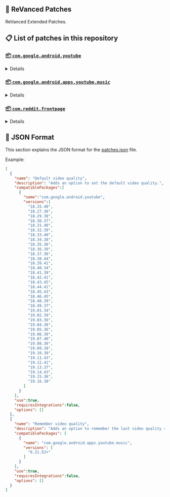 ## 🧩 ReVanced Patches

ReVanced Extended Patches.

## 📋 List of patches in this repository

### [📦 `com.google.android.youtube`](https://play.google.com/store/apps/details?id=com.google.android.youtube)
<details>

| 💊 Patch | 📜 Description | 🏹 Target Version |
|:--------:|:--------------:|:-----------------:|
| `Add splash animation` | Adds old style splash animation. | 18.25.40 ~ 19.16.38 |
| `Alternative thumbnails` | Adds options to replace video thumbnails using the DeArrow API or image captures from the video. | 18.25.40 ~ 19.16.38 |
| `Ambient mode switch` | Adds an option to bypass the restrictions of ambient mode or disable it completely. | 18.25.40 ~ 19.16.38 |
| `Append time stamps information` | Adds an option to add the current video quality or playback speed in brackets next to the current time. | 18.25.40 ~ 19.16.38 |
| `Change player flyout panel toggles` | Adds an option to use text toggles instead of switch toggles within the additional settings menu. | 18.25.40 ~ 19.05.36 |
| `Change start page` | Adds an option to set which page the app opens in instead of the homepage. | 18.25.40 ~ 19.16.38 |
| `Custom branding icon YouTube` | Change the YouTube launcher icon to the icon specified in options.json. | 18.25.40 ~ 19.16.38 |
| `Custom branding name YouTube` | Rename the YouTube app to the name specified in options.json. | 18.25.40 ~ 19.16.38 |
| `Custom branding wordmark header` | Applies a custom heading in the top left corner within the app. | 18.25.40 ~ 19.16.38 |
| `Custom double tap length` | Add 'double-tap to seek' value. | 18.25.40 ~ 19.16.38 |
| `Custom package name` | Changes the package name for the non-root build of YouTube and YouTube Music to the name specified in options.json. | all |
| `Custom playback speed` | Adds options to customize available playback speeds. | 18.25.40 ~ 19.16.38 |
| `Custom player overlay opacity` | Adds an option to change the opacity of the video player background when player controls are visible. | 18.25.40 ~ 19.16.38 |
| `Custom seekbar color` | Adds an option to customize seekbar colors in video players and video thumbnails. | 18.25.40 ~ 19.16.38 |
| `Default playback speed` | Adds an option to set the default playback speed. | 18.25.40 ~ 19.16.38 |
| `Default video quality` | Adds an option to set the default video quality. | 18.25.40 ~ 19.16.38 |
| `Disable HDR video` | Adds options to disable HDR video. | 18.25.40 ~ 19.16.38 |
| `Disable QUIC protocol` | Adds an option to disable CronetEngine's QUIC protocol. | 18.25.40 ~ 19.16.38 |
| `Disable auto captions` | Adds an option to disable captions from being automatically enabled. | 18.25.40 ~ 19.16.38 |
| `Disable haptic feedback` | Adds an option to disable haptic feedback when swiping the video player. | 18.25.40 ~ 19.16.38 |
| `Disable landscape mode` | Adds an option to disable landscape mode when entering fullscreen. | 18.25.40 ~ 19.16.38 |
| `Disable pip notification` | Disable pip notification when you first launch pip mode. | 18.25.40 ~ 19.16.38 |
| `Disable rolling number animations` | Adds an option to disable rolling number animations of video view count, user likes, and upload time. | 18.43.45 ~ 19.16.38 |
| `Disable shorts on startup` | Adds an option to disable the Shorts player from resuming on app startup when Shorts were last being watched. | 18.25.40 ~ 19.16.38 |
| `Disable speed overlay` | Adds an option to disable 'Play at 2x speed' when pressing and holding in the video player. | 18.36.39 ~ 19.16.38 |
| `Disable update screen` | Adds an option to disable the "Update your app" screen that appears when using an outdated client. | 18.25.40 ~ 19.16.38 |
| `Enable bottom player gestures` | Adds an option to enter fullscreen when swiping down below the video player. | 18.25.40 ~ 19.16.38 |
| `Enable compact controls overlay` | Adds an option to make the fullscreen controls compact. | 18.25.40 ~ 19.16.38 |
| `Enable debug logging` | Adds an option to enable debug logging. | 18.25.40 ~ 19.16.38 |
| `Enable external browser` | Adds an option to always open links in your browser instead of in the in-app-browser. | 18.25.40 ~ 19.16.38 |
| `Enable gradient loading screen` | Adds an option to enable gradient loading screen. | 18.25.40 ~ 19.16.38 |
| `Enable language switch` | Adds an option to enable or disable language switching toggle. | 18.25.40 ~ 19.16.38 |
| `Enable minimized playback` | Enables minimized and background playback. | 18.25.40 ~ 19.16.38 |
| `Enable new splash animation` | Adds an option to enable a new type of splash animation. | 18.25.40 ~ 19.16.38 |
| `Enable new thumbnail preview` | Adds an option to enables the new seekbar thumbnails preview. | 18.25.40 ~ 19.16.38 |
| `Enable old quality layout` | Adds an option to restore the old video quality menu with specific video resolution options. | 18.25.40 ~ 19.16.38 |
| `Enable open links directly` | Adds an option to skip over redirection URLs in external links. | 18.25.40 ~ 19.16.38 |
| `Enable seekbar tapping` | Adds an option to enable tap-to-seek on the seekbar of the video player. | 18.25.40 ~ 19.16.38 |
| `Enable song search` | Adds an option to enable song search in the voice search screen. | 18.30.37 ~ 19.16.38 |
| `Enable tablet mini player` | Adds an option to enable the tablet mini player layout. | 18.25.40 ~ 19.16.38 |
| `Enable tablet navigation bar` | Adds an option to enable the tablet navigation bar. | 18.25.40 ~ 19.16.38 |
| `Enable wide search bar` | Adds an option to replace the search icon with a wide search bar. This will hide the YouTube logo when active. | 18.25.40 ~ 19.16.38 |
| `Force disable Shorts dim` | Forcefully disables the dimming effect on the top and bottom of Shorts video. | 18.25.40 ~ 19.16.38 |
| `Force fullscreen` | Adds an option to forcefully open videos in fullscreen. | 18.25.40 ~ 19.16.38 |
| `Force hide animated button background` | Force to hide background of the pause and play animated buttons in Shorts player. | 18.25.40 ~ 19.16.38 |
| `Force hide double tap overlay filter` | Force to hide double tap dark filter layer. | 18.25.40 ~ 19.16.38 |
| `Force hide double tap to like animations` | Force to hide the like animations when double tap the screen in the Shorts player. | 18.25.40 ~ 19.16.38 |
| `Force hide fullscreen button` | Force to hide fullscreen button in player bottom UI container. | 18.25.40 ~ 19.16.38 |
| `Force hide player buttons background` | Force to hide the dark background surrounding the video player controls. | 18.25.40 ~ 19.16.38 |
| `Force hide player chapters` | Force to hide chapters in player bottom UI container. | 18.25.40 ~ 19.16.38 |
| `Force hide tuck away preferences` | Force to hide settings menu elements. Prefs "Account" and "Your data in YouTube" will be ignored if you add them as they may cause a crash. | all |
| `Force hide voice search button` | Force to hide voice search button in search bar. | 18.25.40 ~ 19.16.38 |
| `Force opus codec` | Adds an option to force the opus audio codec instead of the mp4a audio codec. | 18.25.40 ~ 19.16.38 |
| `Force snackbar theme` | Force snackbar background color to match selected theme. | 18.25.40 ~ 19.16.38 |
| `Force video codec` | Adds an option to force the video codec. | 18.25.40 ~ 19.16.38 |
| `Header switch` | Add switch to change header. | 18.25.40 ~ 19.16.38 |
| `Hide account menu` | Adds the ability to hide account menu elements using a custom filter in the account menu and You tab. | 18.25.40 ~ 19.16.38 |
| `Hide auto player popup panels` | Adds an option to hide panels (such as live chat) from opening automatically. | 18.25.40 ~ 19.16.38 |
| `Hide autoplay button` | Adds an option to hide the autoplay button in the video player. | 18.25.40 ~ 19.16.38 |
| `Hide autoplay preview` | Adds an option to hide the autoplay preview container when in fullscreen. | 18.25.40 ~ 19.16.38 |
| `Hide button container` | Adds options to hide action buttons below the video player. | 18.25.40 ~ 19.16.38 |
| `Hide captions button` | Adds an option to hide the captions button in the video player. | 18.25.40 ~ 19.16.38 |
| `Hide cast button` | Adds an option to hide the cast button. | 18.25.40 ~ 19.16.38 |
| `Hide category bar` | Adds an option to hide the category bar in feeds. | 18.25.40 ~ 19.16.38 |
| `Hide channel avatar section` | Adds an option to hide the channel avatar section of the subscription feed. | 18.25.40 ~ 19.16.38 |
| `Hide channel profile components` | Adds an option to hide channel profile components. | 18.25.40 ~ 19.16.38 |
| `Hide channel watermark` | Adds an option to hide creator's watermarks in the video player. | 18.25.40 ~ 19.16.38 |
| `Hide collapse button` | Adds an option to hide the collapse button in the video player. | 18.25.40 ~ 19.16.38 |
| `Hide comment component` | Adds options to hide components related to comments. | 18.25.40 ~ 19.16.38 |
| `Hide crowdfunding box` | Adds an option to hide the crowdfunding box between the player and video description. | 18.25.40 ~ 19.16.38 |
| `Hide description components` | Adds an option to hide description components. | 18.25.40 ~ 19.16.38 |
| `Hide end screen cards` | Adds an option to hide suggested video cards at the end of the video in the video player. | 18.25.40 ~ 19.16.38 |
| `Hide end screen overlay` | Adds an option to hide the overlay in fullscreen when swiping up and at the end of videos. | 18.25.40 ~ 19.16.38 |
| `Hide feed flyout panel` | Adds the ability to hide feed flyout panel components using a custom filter. | 18.25.40 ~ 19.16.38 |
| `Hide filmstrip overlay` | Adds an option to hide filmstrip overlay in the video player. | 18.25.40 ~ 19.16.38 |
| `Hide floating microphone` | Adds an option to hide the floating microphone button when searching. | 18.25.40 ~ 19.16.38 |
| `Hide fullscreen panels` | Adds an option to hide panels such as live chat when in fullscreen. | 18.25.40 ~ 19.16.38 |
| `Hide general ads` | Adds options to hide general ads. | 18.25.40 ~ 19.16.38 |
| `Hide handle` | Adds options to hide the handle in the account switcher and You tab. | 18.25.40 ~ 19.16.38 |
| `Hide info cards` | Adds an option to hide info-cards in the video player. | 18.25.40 ~ 19.16.38 |
| `Hide latest videos button` | Adds options to hide latest videos button in home feed. | 18.25.40 ~ 19.16.38 |
| `Hide layout components` | Adds options to hide general layout components. | 18.25.40 ~ 19.16.38 |
| `Hide load more button` | Adds an option to hide the button under videos that loads similar videos. | 18.25.40 ~ 19.16.38 |
| `Hide mix playlists` | Adds an option to hide mix playlists in feed. | 18.25.40 ~ 19.16.38 |
| `Hide music button` | Adds an option to hide the YouTube Music button in the video player. | 18.25.40 ~ 19.16.38 |
| `Hide navigation buttons` | Adds options to hide and change navigation buttons (such as the Shorts button). | 18.25.40 ~ 19.16.38 |
| `Hide navigation label` | Adds an option to hide navigation bar labels. | 18.25.40 ~ 19.16.38 |
| `Hide player flyout panel` | Adds options to hide player flyout panel components. | 18.25.40 ~ 19.16.38 |
| `Hide previous next button` | Adds an option to hide the previous and next buttons in the video player. | 18.25.40 ~ 19.16.38 |
| `Hide search term thumbnail` | Adds an option to hide thumbnails in the search term history. | 18.25.40 ~ 19.16.38 |
| `Hide seek message` | Adds an option to hide the 'Slide left or right to seek' or 'Release to cancel' message container in the video player. | 18.39.41 ~ 19.16.38 |
| `Hide seekbar` | Adds an option to hide the seekbar in video player and video thumbnails. | 18.25.40 ~ 19.16.38 |
| `Hide shorts components` | Adds options to hide components related to YouTube Shorts. | 18.25.40 ~ 19.16.38 |
| `Hide snack bar` | Adds an option to hide the snack bar action popup. | 18.25.40 ~ 19.16.38 |
| `Hide suggested actions` | Adds an option to hide the suggested actions bar inside the player. | 18.25.40 ~ 19.16.38 |
| `Hide suggested video overlay` | Adds an option to hide the suggested video overlay at the end of videos. | 18.25.40 ~ 19.16.38 |
| `Hide suggestions shelf` | Adds an option to hide the suggestions shelf in feed. | 18.25.40 ~ 19.16.38 |
| `Hide time stamp` | Adds an option to hide the timestamp in the bottom left of the video player. | 18.25.40 ~ 19.16.38 |
| `Hide toolbar button` | Adds an option to hide the button in the toolbar. | 18.25.40 ~ 19.16.38 |
| `Hide tooltip content` | Hides the tooltip box that appears on first install. | 18.25.40 ~ 19.16.38 |
| `Hide trending searches` | Adds an option to hide trending searches in the search bar. | 18.25.40 ~ 19.16.38 |
| `Hide video ads` | Adds an option to hide ads in the video player. | 18.25.40 ~ 19.16.38 |
| `Keep landscape mode` | Adds an option to keep landscape mode when turning the screen off and on in fullscreen. | 18.42.41 ~ 19.16.38 |
| `Layout switch` | Adds an option to trick dpi to use tablet or phone layout. | 18.25.40 ~ 19.16.38 |
| `MaterialYou` | Enables MaterialYou theme for Android 12+ | 18.25.40 ~ 19.16.38 |
| `MicroG support` | Allows ReVanced Extended to run without root and under a different package name with MicroG. | 18.25.40 ~ 19.16.38 |
| `Overlay buttons` | Adds an option to display overlay buttons in the video player. | 18.25.40 ~ 19.16.38 |
| `Quick actions components` | Adds options to hide and customize components below the seekbar in fullscreen. | 18.25.40 ~ 19.16.38 |
| `Remove viewer discretion dialog` | Adds an option to remove the dialog that appears when opening a video that has been age-restricted by accepting it automatically. This does not bypass the age restriction. | 18.25.40 ~ 19.16.38 |
| `Return YouTube Dislike` | Shows the dislike count of videos using the Return YouTube Dislike API. | 18.25.40 ~ 19.16.38 |
| `Sanitize sharing links` | Adds an option to remove tracking query parameters from URLs when sharing links. | 18.25.40 ~ 19.16.38 |
| `Settings` | Applies mandatory patches to implement ReVanced Extended settings into the application. | 18.25.40 ~ 19.16.38 |
| `Shorts overlay buttons` | Apply the new icons to the action buttons of the Shorts player. | 18.25.40 ~ 19.16.38 |
| `SponsorBlock` | Integrates SponsorBlock which allows skipping video segments such as sponsored content. | 18.25.40 ~ 19.16.38 |
| `Spoof app version` | Adds options to spoof the YouTube client version. This can be used to restore old UI elements and features. | 18.25.40 ~ 19.16.38 |
| `Spoof device dimensions` | Adds an option to spoof the device dimensions which unlocks higher video qualities if they aren't available on the device. | 18.25.40 ~ 19.16.38 |
| `Spoof player parameters` | Adds options to spoof player parameters to prevent playback issues. | 18.25.40 ~ 19.16.38 |
| `Swipe controls` | Adds options to enable and configure volume and brightness swipe controls. | 18.25.40 ~ 19.16.38 |
| `Theme` | Change the app's theme to the values specified in options.json. | 18.25.40 ~ 19.16.38 |
| `Translations` | Add Crowdin translations for YouTube. | 18.25.40 ~ 19.16.38 |
| `Visual preferences icons` | Adds icons to specific preferences in the settings. | all |
</details>

### [📦 `com.google.android.apps.youtube.music`](https://play.google.com/store/apps/details?id=com.google.android.apps.youtube.music)
<details>

| 💊 Patch | 📜 Description | 🏹 Target Version |
|:--------:|:--------------:|:-----------------:|
| `Amoled` | Applies a pure black theme to some components. | 6.21.52+ |
| `Background play` | Enables playing music in the background. | 6.21.52+ |
| `Bitrate default value` | Sets the audio quality to "Always High" when you first install the app. | 6.21.52+ |
| `Certificate spoof` | Enables YouTube Music to work with Android Auto by spoofing the YouTube Music certificate. | 6.21.52+ |
| `Change start page` | Adds an option to set which page the app opens in instead of the homepage. | 6.21.52+ |
| `Custom branding icon YouTube Music` | Changes the YouTube Music app icon to the icon specified in options.json. | 6.21.52+ |
| `Custom branding name YouTube Music` | Renames the YouTube Music app to the name specified in options.json. | 6.21.52+ |
| `Custom package name` | Changes the package name for the non-root build of YouTube and YouTube Music to the name specified in options.json. | 6.21.52+ |
| `Custom playback speed` | Adds an option to customize available playback speeds. | 6.21.52+ |
| `Disable auto captions` | Adds an option to disable captions from being automatically enabled. | 6.21.52+ |
| `Disable overlay filter` | Removes the dark overlay when comment, share, save to playlist, and flyout panels are open. | 6.21.52+ |
| `Enable black navigation bar` | Adds an option to set the navigation bar color to black. | 6.21.52+ |
| `Enable color match player` | Adds an option to match the color of the miniplayer to the fullscreen player. Deprecated in YT Music 6.34.51+. | 6.21.52 ~ 6.33.52 |
| `Enable compact dialog` | Adds an option to enable the compact flyout menu on phones. | 6.21.52+ |
| `Enable custom filter` | Adds a custom filter which can be used to hide layout components. | 6.21.52+ |
| `Enable debug logging` | Adds an option to enable debug logging. | 6.21.52+ |
| `Enable force minimized player` | Adds an option to keep the miniplayer minimized even when another track is played. | 6.21.52+ |
| `Enable landscape mode` | Adds an option to enable landscape mode when rotating the screen on phones. | 6.21.52+ |
| `Enable minimized playback` | Enables playback in miniplayer for Kids music. | 6.21.52+ |
| `Enable old player background` | Adds an option to return the player background to the old style. Deprecated in YT Music 6.34.51+. | 6.21.52 ~ 6.33.52 |
| `Enable old player layout` | Adds an option to return the player layout to the old style. Deprecated in YT Music 6.31.55+. | 6.21.52 ~ 6.33.52 |
| `Enable old style library shelf` | Adds an option to return the library tab to the old style. | 6.21.52+ |
| `Enable old style miniplayer` | Adds an option to return the miniplayer to the old style. Deprecated in YT Music 6.42.52+. | 6.21.52 ~ 6.41.59 |
| `Enable opus codec` | Adds an option use the opus audio codec instead of the mp4a audio codec. | 6.21.52+ |
| `Enable playback speed` | Adds an option to add a playback speed button to the flyout panel. | 6.21.52+ |
| `Enable zen mode` | Adds an option to change the player background to light grey to reduce eye strain. Deprecated in YT Music 6.34.51+. | 6.21.52 ~ 6.33.52 |
| `Exclusive audio playback` | Unlocks the option to play music without video. | 6.21.52+ |
| `Force hide voice search button` | Force to hide voice search button in search bar. | 6.21.52+ |
| `Hide "New" button` | Adds an option to hide the "New" button in the library. | 6.21.52+ |
| `Hide account menu` | Adds the ability to hide account menu elements using a custom filter. | 6.21.52+ |
| `Hide action bar component` | Adds options to hide action bar components and replace the offline download button with an external download button. | 6.21.52+ |
| `Hide button shelf` | Adds an option to hide the button shelf from the homepage and explore tab. | 6.21.52+ |
| `Hide carousel shelf` | Adds an option to hide the carousel shelf from the homepage and explore tab. | 6.21.52+ |
| `Hide cast button` | Adds an option to hide the cast button. | 6.21.52+ |
| `Hide category bar` | Adds an option to hide the category bar. | 6.21.52+ |
| `Hide channel guidelines` | Adds an option to hide the channel guidelines at the top of the comments section. | 6.21.52+ |
| `Hide double tap overlay filter` | Removes the dark overlay when double-tapping to seek. | 6.21.52+ |
| `Hide emoji picker and time stamp` | Adds an option to hide the emoji picker and time stamp when typing comments. | 6.21.52+ |
| `Hide flyout panel` | Adds options to hide flyout panel components. | 6.21.52+ |
| `Hide fullscreen share button` | Adds an option to hide the share button in the fullscreen player. | 6.21.52+ |
| `Hide general ads` | Adds options to hide general ads. | 6.21.52+ |
| `Hide get premium` | Hides the "Get Music Premium" label from the account menu and settings. | 6.21.52+ |
| `Hide handle` | Adds an option to hide the handle in the account menu. | 6.21.52+ |
| `Hide history button` | Adds an option to hide the history button in the toolbar. | 6.21.52+ |
| `Hide navigation bar component` | Adds options to hide navigation bar components. | 6.21.52+ |
| `Hide player overlay filter` | Removes the dark overlay when single-tapping player. | 6.21.52+ |
| `Hide playlist cards` | Adds an option to hide playlist cards from the homepage. | 6.21.52+ |
| `Hide sample shelf` | Adds an option to hide the sample shelf from the homepage. | 6.21.52+ |
| `Hide tap to update button` | Adds an option to hide the tap to update button. | 6.21.52+ |
| `Hide taste builder` | Hides the "Tell us which artists you like" card from the homepage. | 6.21.52+ |
| `Hide terms container` | Adds an option to hide the terms of service container in the account menu. | 6.21.52+ |
| `Hide tooltip content` | Hides the tooltip box that appears when opening the app for the first time. | 6.21.52+ |
| `MicroG support` | Allows YouTube Music to run without root and under a different package name with MicroG. | 6.21.52+ |
| `Remember playback speed` | Adds an option to remember the last playback speed selected. | 6.21.52+ |
| `Remember repeat state` | Adds an option to remember the state of the repeat toggle. | 6.21.52+ |
| `Remember shuffle state` | Adds an option to remember the state of the shuffle toggle. | 6.21.52+ |
| `Remember video quality` | Adds an option to remember the last video quality selected. | 6.21.52+ |
| `Remove viewer discretion dialog` | Adds an option to remove the dialog that appears when opening a video that has been age-restricted by accepting it automatically. This does not bypass the age restriction. | 6.21.52+ |
| `Replace cast button` | Adds an option to replace the cast button in the player with the "Open music" button. | 6.21.52+ |
| `Replace dismiss queue` | Adds an option to replace "Dismiss queue" with "Watch on YouTube" in the flyout menu. | 6.21.52+ |
| `Return YouTube Dislike` | Adds an option to show the dislike count of songs using the Return YouTube Dislike API. | 6.21.52+ |
| `Sanitize sharing links` | Adds an option to remove tracking query parameters from URLs when sharing links. | 6.21.52+ |
| `Settings` | Adds ReVanced Extended settings to YouTube Music. | 6.21.52+ |
| `SponsorBlock` | Adds options to enable and configure SponsorBlock, which can skip undesired video segments such as non-music sections. | 6.21.52+ |
| `Spoof app version` | Adds options to spoof the YouTube Music client version. This can remove the radio mode restriction in Canadian regions or disable real-time lyrics. | 6.21.52+ |
| `Translations` | Adds Crowdin translations for YouTube Music. | 6.21.52+ |
</details>

### [📦 `com.reddit.frontpage`](https://play.google.com/store/apps/details?id=com.reddit.frontpage)
<details>

| 💊 Patch | 📜 Description | 🏹 Target Version |
|:--------:|:--------------:|:-----------------:|
| `Change package name` | Changes the package name for Reddit to the name specified in options.json. | all |
| `Custom branding name Reddit` | Renames the Reddit app to the name specified in options.json. | all |
| `Disable screenshot popup` | Adds an option to disable the popup that shows up when taking a screenshot. | all |
| `Hide ads` | Adds options to hide ads. | all |
| `Hide navigation buttons` | Adds options to hide buttons in the navigation bar. | all |
| `Hide recently visited shelf` | Adds an option to hide the recently visited shelf in the sidebar. | all |
| `Hide toolbar button` | Adds an option to hide the r/place or Reddit recap button in the toolbar. | all |
| `Open links directly` | Adds an option to skip over redirection URLs in external links. | all |
| `Open links externally` | Adds an option to always open links in your browser instead of in the in-app-browser. | all |
| `Premium icon` | Unlocks premium app icons. | all |
| `Remove subreddit dialog` | Adds options to remove the NSFW community warning and notifications suggestion dialogs by dismissing them automatically. | all |
| `Sanitize sharing links` | Adds an option to remove tracking query parameters from URLs when sharing links. | all |
| `Settings` | Adds ReVanced Extended settings to Reddit. | all |
</details>



## 📝 JSON Format

This section explains the JSON format for the [patches.json](patches.json) file.

Example:

```json
[
  {
    "name": "Default video quality",
    "description": "Adds an option to set the default video quality.",
    "compatiblePackages":[
      {
        "name":"com.google.android.youtube",
        "versions":[
          "18.25.40",
          "18.27.36",
          "18.29.38",
          "18.30.37",
          "18.31.40",
          "18.32.39",
          "18.33.40",
          "18.34.38",
          "18.35.36",
          "18.36.39",
          "18.37.36",
          "18.38.44",
          "18.39.41",
          "18.40.34",
          "18.41.39",
          "18.42.41",
          "18.43.45",
          "18.44.41",
          "18.45.43",
          "18.46.45",
          "18.48.39",
          "18.49.37",
          "19.01.34",
          "19.02.39",
          "19.03.36",
          "19.04.38",
          "19.05.36",
          "19.06.39",
          "19.07.40",
          "19.08.36",
          "19.09.38",
          "19.10.39",
          "19.11.43",
          "19.12.41",
          "19.13.37",
          "19.14.43",
          "19.15.36",
          "19.16.38"
        ]
      }
    ],
    "use":true,
    "requiresIntegrations":false,
    "options": []
  },
  {
    "name": "Remember video quality",
    "description": "Adds an option to remember the last video quality selected.",
    "compatiblePackages": [
      {
        "name": "com.google.android.apps.youtube.music",
        "versions": [
          "6.21.52+"
        ]
      }
    ],
    "use":true,
    "requiresIntegrations":false,
    "options": []
  }
]
```